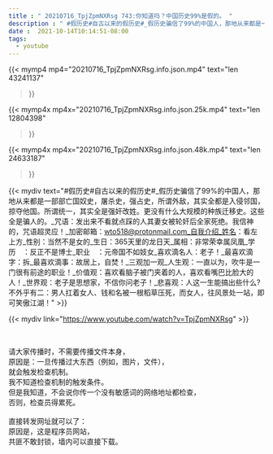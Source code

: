 ```yaml
---
title : " 20210716_TpjZpmNXRsg 743:你知道吗？中国历史99%是假的。 "
description : " #假历史#自古以来的假历史#_假历史骗信了99%的中国人，那地从来都是一部部亡国奴史，屠杀史，强占史，所谓外敌，其实全都是入侵邻国，掠夺他国。所谓统一，其实全是强奸改姓。更没有什么大规模的种族迁移史。这些全是骗人的。_咒语：发出来不看就点踩的人其妻女被轮奸后全家死绝。我信神的，咒语超灵应！_加密邮箱：wto518@protonmail.com_自我介绍_姓名：看左上方_性别：当然不是女的_生日：365天里的龙日天_属相：非常荣幸属凤凰_学历　：反正不是博士_职业　：元帝国不如妓女_喜欢滴名人：老子！_最喜欢滴字：拆_最喜欢滴事：故居上，自焚！_三观加一观_人生观：一直以为，吹牛是一门很有前途的职业！_价值观：喜欢看脑子被门夹着的人，喜欢看嘴巴比脸大的人！_世界观：老子是思想家，不信你问老子！_悲喜观：人这一生能搞出些什么?不外乎有二：男人扛着女人、钱和名被一根稻草压死，而女人，往风景处一站，即可笑傲江湖！ "
date :  2021-10-14T10:14:51-08:00
tags:
  - youtube
---
```


{{< mymp4 mp4="20210716_TpjZpmNXRsg.info.json.mp4" 
text="len 43241137"
>}}

{{< mymp4x  mp4x="20210716_TpjZpmNXRsg.info.json.25k.mp4"
text="len 12804398"
>}}

{{< mymp4x  mp4x="20210716_TpjZpmNXRsg.info.json.48k.mp4"
text="len 24633187"
>}}


{{< mydiv text="#假历史#自古以来的假历史#_假历史骗信了99%的中国人，那地从来都是一部部亡国奴史，屠杀史，强占史，所谓外敌，其实全都是入侵邻国，掠夺他国。所谓统一，其实全是强奸改姓。更没有什么大规模的种族迁移史。这些全是骗人的。_咒语：发出来不看就点踩的人其妻女被轮奸后全家死绝。我信神的，咒语超灵应！_加密邮箱：wto518@protonmail.com_自我介绍_姓名：看左上方_性别：当然不是女的_生日：365天里的龙日天_属相：非常荣幸属凤凰_学历　：反正不是博士_职业　：元帝国不如妓女_喜欢滴名人：老子！_最喜欢滴字：拆_最喜欢滴事：故居上，自焚！_三观加一观_人生观：一直以为，吹牛是一门很有前途的职业！_价值观：喜欢看脑子被门夹着的人，喜欢看嘴巴比脸大的人！_世界观：老子是思想家，不信你问老子！_悲喜观：人这一生能搞出些什么?不外乎有二：男人扛着女人、钱和名被一根稻草压死，而女人，往风景处一站，即可笑傲江湖！" >}}
<br>

{{< mydiv link="https://www.youtube.com/watch?v=TpjZpmNXRsg" >}}


<br>

请大家传播时，不需要传播文件本身，<br>
原因是：一旦传播过大东西（例如，图片，文件），<br>
就会触发检查机制。<br>
我不知道检查机制的触发条件。<br>
但是我知道，不会说你传一个没有敏感词的网络地址都检查，<br>
否则，检查员得累死。<br><br>
直接转发网址就可以了：<br>
原因是，这是程序员网站，<br>
共匪不敢封锁，墙内可以直接下载。


